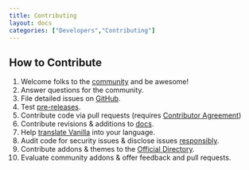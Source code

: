 ```yaml
---
title: Contributing
layout: docs
categories: ["Developers","Contributing"]
---
```


## How to Contribute

1. Welcome folks to the [community](http://vanillaforums.org/discussions) and be awesome!
2. Answer questions for the community.
3. File detailed issues on [GitHub](https://github.com/vanillaforums/vanilla).
4. Test [pre-releases](http://vanillaforums.org/categories/blog).
5. Contribute code via pull requests (requires [Contributor Agreement](http://vanillaforums.org/contributors))
6. Contribute revisions & additions to [docs](https://github.com/vanillaforums/VanillaDocs).
7. Help [translate Vanilla](/developers/locales) into your language.
8. Audit code for security issues & disclose issues [responsibly](/developers).
9. Contribute addons & themes to the [Official Directory](http://vanillaforums.org/addons).
10. Evaluate community addons & offer feedback and pull requests.
